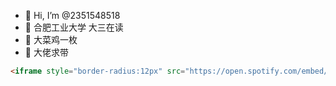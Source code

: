 - 👋 Hi, I’m @2351548518
- 👀 合肥工业大学 大三在读
- 🌱 大菜鸡一枚
- 💞️ 大佬求带

```html
<iframe style="border-radius:12px" src="https://open.spotify.com/embed/track/3A4FRzgve9BjfKbvVXRIFO?utm_source=generator" width="100%" height="352" frameBorder="0" allowfullscreen="" allow="autoplay; clipboard-write; encrypted-media; fullscreen; picture-in-picture" loading="lazy"></iframe>
```
